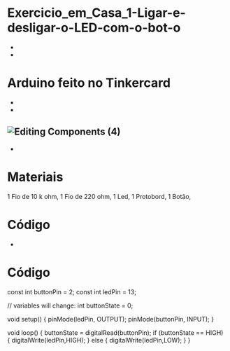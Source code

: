 # Exercicio_em_Casa_1-Ligar-e-desligar-o-LED-com-o-bot-o
-
-
# Arduino feito no Tinkercard 
-
-
![Editing Components (4)](https://github.com/user-attachments/assets/7684322d-1ef4-4af9-8665-ef2c84c41e1c)
-
-
# Materiais
1 Fio de 10 k ohm,
1 Fio de 220 ohm,
1 Led,
1 Protobord,
1 Botão,

# Código
-
# Código
const int buttonPin = 2;
const int ledPin = 13;


// variables will change:
int buttonState = 0;


void setup() {
  pinMode(ledPin, OUTPUT);
  pinMode(buttonPin, INPUT);
}


void loop() {
  buttonState = digitalRead(buttonPin);
  if (buttonState == HIGH) {
    digitalWrite(ledPin,HIGH);
  } else {
    digitalWrite(ledPin,LOW);
  }
}
